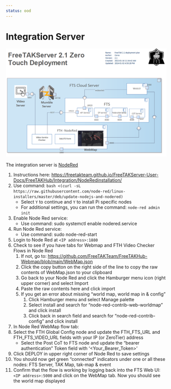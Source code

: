 ```yaml
---
status: ood
---
```


# Integration Server


![image](../Installation/images/zero-touch-deply-default.png)

The integration server is [NodeRed]()

1. Instructions here: <https://freetakteam.github.io/FreeTAKServer-User-Docs/FreeTAKHub/Integration/NodeRedinstallation/>
2. Use command: `bash <(curl -sL https://raw.githubusercontent.com/node-red/linux-installers/master/deb/update-nodejs-and-nodered)`
   * Select `Y` to continue and `Y` to install Pi specific nodes
   * For additional settings, you can run the command: `node-red admin init`
3. Enable Node Red service:
   * Use command: sudo systemctl enable nodered.service
4. Run Node Red service:
   * Use command: sudo node-red-start
5. Login to Node Red at `<IP address>:1880`
6. Check to see if you have tabs for Webmap and FTH Video Checker Flows in Node Red
   1. If not, go to: <https://github.com/FreeTAKTeam/FreeTAKHub-Webmap/blob/main/WebMap.json>
   2. Click the copy button on the right side of the line to copy the raw contents of WebMap.json to your clipboard
   3. Go back to your Node Red and click the Hamburger menu icon (right upper corner) and select Import
   4. Paste the raw contents here and click import
   5. If you get an error about missing “world map, world map in & config”
      1. Click Hamburger menu and select Manage palette
      2. Select install and search for “node-red-contrib-web-worldmap” and click install
      3. Click back in search field and search for “node-red-contrib-config” and click install
7. In Node Red WebMap flow tab:
8. Select the FTH Global Config node and update the FTH_FTS_URL and FTH_FTS_VIDEO_URL fields with your IP (or ZeroTier) address 
   * Select the Post CoT to FTS node and update the “bearer authentication” Token field with ‘<Your_Bearer_Token>’
9. Click DEPLOY in upper right corner of Node Red to save settings
10. You should now get green “connected” indicators under one or all these nodes: FTS Server, TAK Map, tak-map & event
11. Confirm that the flow is working by logging back into the FTS Web UI: `<IP address>:5000` and click on the WebMap tab.
    Now you should see the world map displayed

